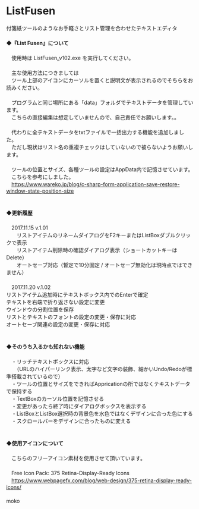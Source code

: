 # ListFusen
付箋紙ツールのようなお手軽さとリスト管理を合わせたテキストエディタ  
　  
**◆『List Fusen』について**  
　  
　使用時は ListFusen_v102.exe を実行してください。  
　  
　主な使用方法につきましては  
　ツール上部のアイコンにカーソルを置くと説明文が表示されるのでそちらをお読みください。  
　  
　プログラムと同じ場所にある「data」フォルダでテキストデータを管理しています。  
　こちらの直接編集は想定していませんので、自己責任でお願いします。。  
　  
　代わりに全テキストデータをtxtファイルで一括出力する機能を追加しました。  
　ただし現状はリスト名の重複チェックはしていないので被らないようお願いします。  
　  
　ツールの位置とサイズ、各種ツールの設定はAppData内で記憶させています。  
　こちらを参考にしました。  
　https://www.wareko.jp/blog/c-sharp-form-application-save-restore-window-state-position-size  
　  
　  
**◆更新履歴**  
　  
　2017.11.15 v.1.01  
　　リストアイテムのリネームダイアログをF2キーまたはListBoxダブルクリックで表示  
　　リストアイテム削除時の確認ダイアログ表示（ショートカットキーはDelete）  
　　オートセーブ対応（暫定で10分固定 / オートセーブ無効化は現時点ではできません）  
　  
　2017.11.20 v.1.02  
	リストアイテム追加時にテキストボックス内でのEnterで確定  
	テキストを右端で折り返さない設定に変更  
	ウインドウの分割位置を保存  
	リストとテキストのフォントの設定の変更・保存に対応  
	オートセーブ関連の設定の変更・保存に対応  
　  
　  
**◆そのうち入るかも知れない機能**  
　  
　・リッチテキストボックスに対応  
　　（URLのハイパーリンク表示、太字など文字の装飾、細かいUndo/Redoが標準搭載されているので）  
　・ツールの位置とサイズをできればAppricationの所ではなくテキストデータで保持する  
　・TextBoxのカーソル位置を記憶させる  
　・変更があったら終了時にダイアログボックスを表示する  
　・ListBoxとListBox選択時の背景色を水色ではなくデザインに合った色にする  
　・スクロールバーをデザインに合ったものに変える  
　  
　  
**◆使用アイコンについて**  
　  
　こちらのフリーアイコン素材を使用させて頂いています。  
　  
　Free Icon Pack: 375 Retina-Display-Ready Icons  
　https://www.webpagefx.com/blog/web-design/375-retina-display-ready-icons/  
　  
moko